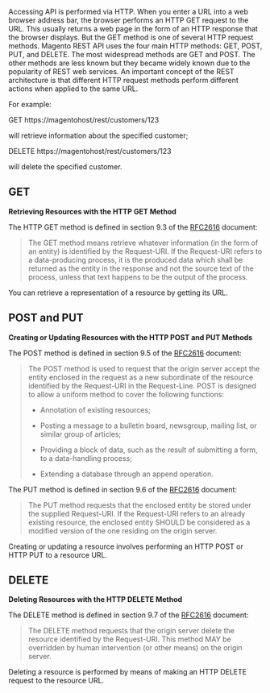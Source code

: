 Accessing API is performed via HTTP. When you enter a URL into a web browser address bar, the browser performs an HTTP GET request to the URL. This usually returns a web page in the form of an HTTP response that the browser displays. But the GET method is one of several HTTP request methods. Magento REST API uses the four main HTTP methods: GET, POST, PUT, and DELETE. The most widespread methods are GET and POST. The other methods are less known but they became widely known due to the popularity of REST web services. An important concept of the REST architecture is that different HTTP request methods perform different actions when applied to the same URL.

For example:

GET https://magentohost/rest/customers/123

will retrieve information about the specified customer;

DELETE https://magentohost/rest/customers/123

will delete the specified customer.

## GET

**Retrieving Resources with the HTTP GET Method**

The HTTP GET method is defined in section 9.3 of the [RFC2616](http://www.ietf.org/rfc/rfc2616.txt) document:

> The GET method means retrieve whatever information (in the form of an entity) is identified by the Request-URI. If the Request-URI refers to a data-producing process, it is the produced data which shall be returned as the entity in the response and not the source text of the process, unless that text happens to be the output of the process.

You can retrieve a representation of a resource by getting its URL.

## POST and PUT

**Creating or Updating Resources with the HTTP POST and PUT Methods**

The POST method is defined in section 9.5 of the [RFC2616](http://www.ietf.org/rfc/rfc2616.txt) document:

> The POST method is used to request that the origin server accept the entity enclosed in the request as a new subordinate of the resource identified by the Request-URI in the Request-Line. POST is designed to allow a uniform method to cover the following functions:
> 
> -   Annotation of existing resources;
> 
> -   Posting a message to a bulletin board, newsgroup, mailing list, or similar group of articles;
> 
> -   Providing a block of data, such as the result of submitting a form, to a data-handling process;
> 
> -   Extending a database through an append operation.

The PUT method is defined in section 9.6 of the [RFC2616](http://www.ietf.org/rfc/rfc2616.txt) document:

> The PUT method requests that the enclosed entity be stored under the supplied Request-URI. If the Request-URI refers to an already existing resource, the enclosed entity SHOULD be considered as a modified version of the one residing on the origin server.

Creating or updating a resource involves performing an HTTP POST or HTTP PUT to a resource URL.

## DELETE

**Deleting Resources with the HTTP DELETE Method**

The DELETE method is defined in section 9.7 of the [RFC2616](http://www.ietf.org/rfc/rfc2616.txt) document:

> The DELETE method requests that the origin server delete the resource identified by the Request-URI. This method MAY be overridden by human intervention (or other means) on the origin server.

Deleting a resource is performed by means of making an HTTP DELETE request to the resource URL.